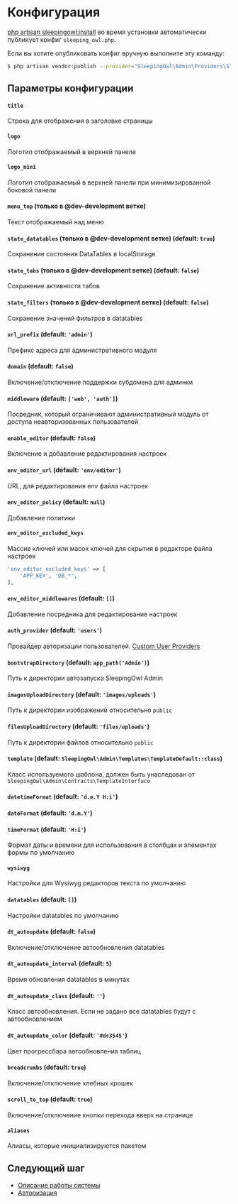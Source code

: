 # Конфигурация

[php artisan sleepingowl:install](installation#artisan) во время установки автоматически публикует конфиг `sleeping_owl.php`.

Если вы хотите опубликовать конфиг вручную выполните эту команду:
```bash
$ php artisan vendor:publish --provider="SleepingOwl\Admin\Providers\SleepingOwlServiceProvider" --tag="config"
```

## Параметры конфигурации

#### `title`
Строка для отображения в заголовке страницы

#### `logo`
Логотип отображаемый в верхней панеле

#### `logo_mini`
Логотип отображаемый в верхней панели при минимизированной боковой панели

#### `menu_top` (только в @dev-development ветке)
Текст отображаемый над меню

#### `state_datatables` (только в @dev-development ветке) (default: `true`)
Сохранение состояния DataTables в localStorage

#### `state_tabs` (только в @dev-development ветке) (default: `false`)
Сохранение активности табов

#### `state_filters` (только в @dev-development ветке) (default: `false`)
Сохранение значений фильтров в datatables

#### `url_prefix` (default: `'admin'`)
Префикс адреса для административного модуля

#### `domain` (default: `false`)
Включение/отключение поддержки субдомена для админки

#### `middleware` (default: `['web', 'auth']`)
Посредник, который ограничивают административный модуль от доступа неавторизованных пользователей

#### `enable_editor` (default: `false`)
Включение и добавление редактирования настроек

#### `env_editor_url` (default: `'env/editor'`)
URL, для редактирования env файла настроек

#### `env_editor_policy` (default: `null`)
Добавление политики

#### `env_editor_excluded_keys`
Массив ключей или масок ключей для скрытия в редакторе файла настроек
```php
'env_editor_excluded_keys' => [
    'APP_KEY', 'DB_*',
],
```

#### `env_editor_middlewares` (default: `[]`)
Добавление посредника для редактирование настроек

#### `auth_provider` (default: `'users'`)
Провайдер авторизации пользователей. [Custom User Providers](https://laravel.com/docs/authentication#adding-custom-user-providers)

#### `bootstrapDirectory` (default: `app_path('Admin')`)
Путь к директории автозапуска SleepingOwl Admin

#### `imagesUploadDirectory` (default: `'images/uploads'`)
Путь к директории изображений относительно `public`

#### `filesUploadDirectory` (default: `'files/uploads'`)
Путь к директории файлов относительно `public`

#### `template` (default: `SleepingOwl\Admin\Templates\TemplateDefault::class`)
Класс используемого шаблона, должен быть унаследован от `SleepingOwl\Admin\Contracts\TemplateInterface`

#### `datetimeFormat` (default: `'d.m.Y H:i'`)
#### `dateFormat` (default: `'d.m.Y'`)
#### `timeFormat` (default: `'H:i'`)
Формат даты и времени для использования в столбцах и элементах формы по умолчанию

#### `wysiwyg`
Настройки для Wysiwyg редакторов текста по умолчанию

#### `datatables` (default: `[]`)
Настройки datatables по умолчанию

#### `dt_autoupdate` (default: `false`)
Включение/отключение автообновления datatables

#### `dt_autoupdate_interval` (default: `5`)
Время обновления datatables в минутах

#### `dt_autoupdate_class` (default: `''`)
Класс автообновления. Если не задано все datatables будут с автообновлением

#### `dt_autoupdate_color` (default: `'#dc3545'`)
Цвет прогрессбара автообновления таблиц

#### `breadcrumbs` (default: `true`)
Включение/отключение хлебных крошек

#### `scroll_to_top` (default: `true`)
Включение/отключение кнопки перехода вверх на странице

#### `aliases`
Алиасы, которые инициализируются пакетом


## Следующий шаг
- [Описание работы системы](global)
- [Авторизация](authentication)
